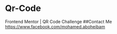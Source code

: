 # Qr-Code
Frontend Mentor | QR Code Challenge 
##Contact Me https://www.facebook.com/mohamed.aboheibam
